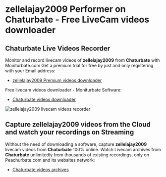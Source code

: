 # zellelajay2009 Performer on Chaturbate - Free LiveCam videos downloader

## Chaturbate Live Videos Recorder

Monitor and record livecam videos of **zellelajay2009** from **Chaturbate** with Moniturbate.com
Get a premium trial for free by just and only registering with your Email address:
* [zellelajay2009 Premium videos downloader](https://moniturbate.com/request-demo-licence-key.html)

Free livecam videos downloader - Moniturbate Software:
* [Chaturbate videos downloader](https://moniturbate.com/moniturbate-download-software.html)

![zellelajay2009 livecam videos recorder](https://peachurnet.com/templates/moniturbate-software.png)


## Capture zellelajay2009 videos from the Cloud and watch your recordings on Streaming

Without the need of downloading a software, capture **zellelajay2009** livecam videos from **Chaturbate** 100% online.
Watch Livecam archives from **Chaturbate** unlimitedly from thousands of existing recordings, only on Peachurbate.com and its websites network:
* [Chaturbate videos archives](https://peachurnet.com/)